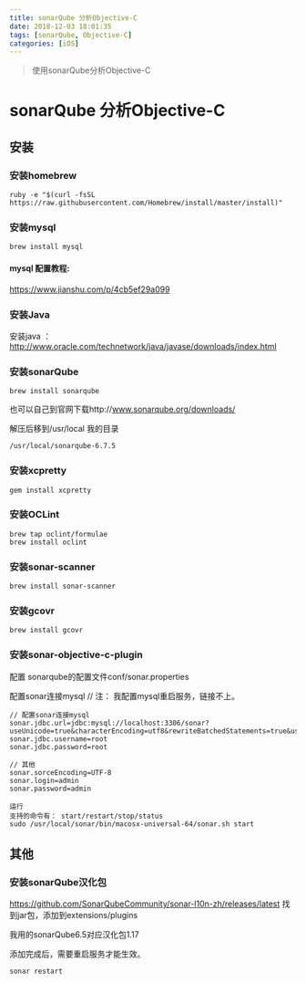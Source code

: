 ```yaml
---
title: sonarQube 分析Objective-C
date: 2018-12-03 18:01:35
tags: [sonarQube, Objective-C]
categories: [iOS]
---
```

> 使用sonarQube分析Objective-C

<!-- more -->

# sonarQube 分析Objective-C
## 安装
### 安装homebrew
```
ruby -e "$(curl -fsSL https://raw.githubusercontent.com/Homebrew/install/master/install)"
```
### 安装mysql
```
brew install mysql
```
#### mysql 配置教程:
https://www.jianshu.com/p/4cb5ef29a099

### 安装Java
安装java ：
http://www.oracle.com/technetwork/java/javase/downloads/index.html

### 安装sonarQube
```
brew install sonarqube
```
也可以自己到官网下载http://www.sonarqube.org/downloads/

解压后移到/usr/local 
我的目录 
```
/usr/local/sonarqube-6.7.5
```
### 安装xcpretty
```
gem install xcpretty
```
### 安装OCLint
```
brew tap oclint/formulae
brew install oclint
```
### 安装sonar-scanner
```
brew install sonar-scanner
```
### 安装gcovr
```
brew install gcovr
```
### 安装sonar-objective-c-plugin
配置
sonarqube的配置文件conf/sonar.properties


配置sonar连接mysql
// 注： 我配置mysql重启服务，链接不上。

```
// 配置sonar连接mysql
sonar.jdbc.url=jdbc:mysql://localhost:3306/sonar?useUnicode=true&characterEncoding=utf8&rewriteBatchedStatements=true&useConfigs=maxPerformance&useSSL=false
sonar.jdbc.username=root
sonar.jdbc.password=root

// 其他
sonar.sorceEncoding=UTF-8
sonar.login=admin
sonar.password=admin

运行
支持的命令有： start/restart/stop/status
sudo /usr/local/sonar/bin/macosx-universal-64/sonar.sh start
```

## 其他
### 安装sonarQube汉化包
https://github.com/SonarQubeCommunity/sonar-l10n-zh/releases/latest
找到jar包，添加到extensions/plugins

我用的sonarQube6.5对应汉化包1.17

添加完成后，需要重启服务才能生效。

```
sonar restart
```

